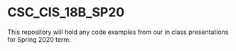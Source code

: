 # CSC_CIS_18B_SP20

This repository will hold any code examples from our in class presentations for Spring 2020 term.
